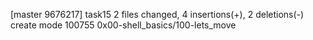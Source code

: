 [master 9676217] task15
 2 files changed, 4 insertions(+), 2 deletions(-)
 create mode 100755 0x00-shell_basics/100-lets_move

